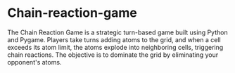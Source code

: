 # Chain-reaction-game
The Chain Reaction Game is a strategic turn-based game built using Python and Pygame. Players take turns adding atoms to the grid, and when a cell exceeds its atom limit, the atoms explode into neighboring cells, triggering chain reactions. The objective is to dominate the grid by eliminating your opponent's atoms.
